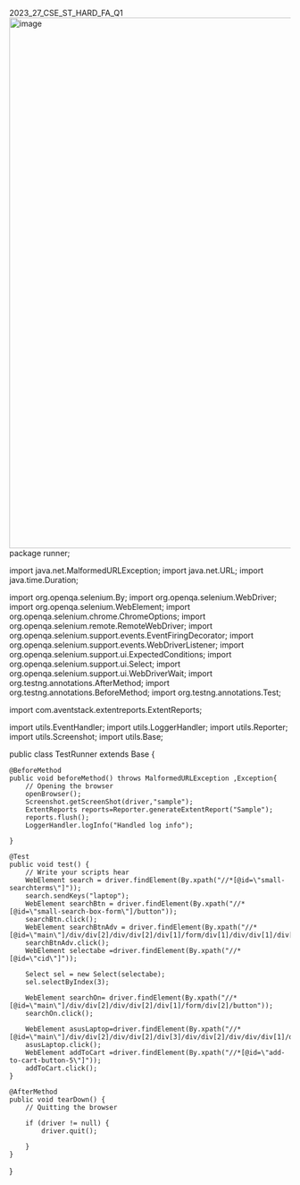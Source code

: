   2023_27_CSE_ST_HARD_FA_Q1 
  <img width="1919" height="948" alt="image" src="https://github.com/user-attachments/assets/007d8903-dd5c-458c-b8c4-2f932105c43b" />
package runner;

import java.net.MalformedURLException;
import java.net.URL;
import java.time.Duration;

import org.openqa.selenium.By;
import org.openqa.selenium.WebDriver;
import org.openqa.selenium.WebElement;
import org.openqa.selenium.chrome.ChromeOptions;
import org.openqa.selenium.remote.RemoteWebDriver;
import org.openqa.selenium.support.events.EventFiringDecorator;
import org.openqa.selenium.support.events.WebDriverListener;
import org.openqa.selenium.support.ui.ExpectedConditions;
import org.openqa.selenium.support.ui.Select;
import org.openqa.selenium.support.ui.WebDriverWait;
import org.testng.annotations.AfterMethod;
import org.testng.annotations.BeforeMethod;
import org.testng.annotations.Test;

import com.aventstack.extentreports.ExtentReports;

import utils.EventHandler;
import utils.LoggerHandler;
import utils.Reporter;
import utils.Screenshot;
import utils.Base;

public class TestRunner extends Base {
	
	@BeforeMethod
	public void beforeMethod() throws MalformedURLException ,Exception{
		// Opening the browser
		openBrowser();
		Screenshot.getScreenShot(driver,"sample");
		ExtentReports reports=Reporter.generateExtentReport("Sample");
		reports.flush();
		LoggerHandler.logInfo("Handled log info");

	}

	@Test
	public void test() {
		// Write your scripts hear
		WebElement search = driver.findElement(By.xpath("//*[@id=\"small-searchterms\"]"));
		search.sendKeys("laptop");
		WebElement searchBtn = driver.findElement(By.xpath("//*[@id=\"small-search-box-form\"]/button"));
		searchBtn.click();
		WebElement searchBtnAdv = driver.findElement(By.xpath("//*[@id=\"main\"]/div/div[2]/div/div[2]/div[1]/form/div[1]/div/div[1]/div[2]/label"));
		searchBtnAdv.click();
        WebElement selectabe =driver.findElement(By.xpath("//*[@id=\"cid\"]"));

		Select sel = new Select(selectabe);
		sel.selectByIndex(3);

		WebElement searchOn= driver.findElement(By.xpath("//*[@id=\"main\"]/div/div[2]/div/div[2]/div[1]/form/div[2]/button"));
		searchOn.click();

		WebElement asusLaptop=driver.findElement(By.xpath("//*[@id=\"main\"]/div/div[2]/div/div[2]/div[3]/div/div[2]/div/div/div[1]/div"));
		asusLaptop.click();
		WebElement addToCart =driver.findElement(By.xpath("//*[@id=\"add-to-cart-button-5\"]"));
		addToCart.click();
	}

	@AfterMethod
	public void tearDown() {
		// Quitting the browser

		if (driver != null) {
			driver.quit();
		
		}
	}

}
